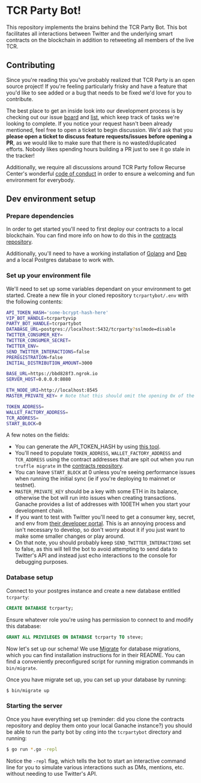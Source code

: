 # TCR Party Bot!

This repository implements the brains behind the TCR Party Bot. This bot
facilitates all interactions between Twitter and the underlying smart contracts
on the blockchain in addition to retweeting all members of the live TCR.

## Contributing
Since you're reading this you've probably realized that TCR Party is an open
source project! If you're feeling particularly frisky and have a feature that
you'd like to see added or a bug that needs to be fixed we'd love for you to
contribute.

The best place to get an inside look into our development process is by
checking out our issue [board](https://gitlab.com/alpinefresh/tcr-party/tcrpartybot/boards) and [list](https://gitlab.com/alpinefresh/tcr-party/tcrpartybot/issues), which
keep track of tasks we're looking to complete. If you notice your request
hasn't been already mentioned, feel free to open a ticket to begin discussion.
We'd ask that you **please open a ticket to discuss feature requests/issues
before opening a PR**, as we would like to make sure that there is no
wasted/duplicated efforts. Nobody likes spending hours building a PR just to
see it go stale in the tracker!

Additionally, we require all discussions around TCR Party follow Recurse
Center's wonderful [code of conduct](https://www.recurse.com/code-of-conduct)
in order to ensure a welcoming and fun environment for everybody.

## Dev environment setup
### Prepare dependencies
In order to get started you'll need to first deploy our contracts to a local
blockchain. You can find more info on how to do this in the
[contracts repository](https://gitlab.com/alpinefresh/tcr-party/contracts).

Additionally, you'll need to have a working installation of
[Golang](https://golang.org/) and [Dep](https://github.com/golang/dep) and a
local Postgres database to work with.

### Set up your environment file
We'll need to set up some variables dependant on your environment to get
started. Create a new file in your cloned repository `tcrpartybot/.env` with
the following contents:

```bash
API_TOKEN_HASH='some-bcrypt-hash-here'
VIP_BOT_HANDLE=tcrpartyvip
PARTY_BOT_HANDLE=tcrpartybot
DATABASE_URL=postgres://localhost:5432/tcrparty?sslmode=disable
TWITTER_CONSUMER_KEY=
TWITTER_CONSUMER_SECRET=
TWITTER_ENV=
SEND_TWITTER_INTERACTIONS=false
PREREGISTRATION=false
INITIAL_DISTRIBUTION_AMOUNT=3000

BASE_URL=https://bbd828f3.ngrok.io
SERVER_HOST=0.0.0.0:8080

ETH_NODE_URI=http://localhost:8545
MASTER_PRIVATE_KEY= # Note that this should omit the opening 0x of the private key

TOKEN_ADDRESS=
WALLET_FACTORY_ADDRESS=
TCR_ADDRESS=
START_BLOCK=0
```

A few notes on the fields:
* You can generate the API_TOKEN_HASH by using [this tool](https://bcrypt-generator.com/).
* You'll need to populate `TOKEN_ADDRESS`, `WALLET_FACTORY_ADDRESS` and `TCR_ADDRESS` using the contract addresses that are spit out when you run `truffle migrate` in the [contracts repository](https://gitlab.com/alpinefresh/tcr-party/contracts).
* You can leave `START_BLOCK` at 0 unless you're seeing performance issues when running the initial sync (ie if you're deploying to mainnet or testnet).
* `MASTER_PRIVATE_KEY` should be a key with some ETH in its balance, otherwise
  the bot will run into issues when creating transactions. Ganache provides a
  list of addresses with 100ETH when you start your development chain.
* If you want to test with Twitter you'll need to get a consumer key, secret,
  and env from [their developer portal](https://developer.twitter.com). This is
  an annoying process and isn't necessary to develop, so don't worry about it
  if you just want to make some smaller changes or play around.
* On that note, you should probably keep `SEND_TWITTER_INTERACTIONS` set to
  false, as this will tell the bot to avoid attempting to send data to
  Twitter's API and instead just echo interactions to the console for
  debugging purposes.

### Database setup
Connect to your postgres instance and create a new database entitled `tcrparty`:

```SQL
CREATE DATABASE tcrparty;
```

Ensure whatever role you're using has permission to connect to and modify this database:

```SQL
GRANT ALL PRIVILEGES ON DATABASE tcrparty TO steve;
```

Now let's set up our schema! We use [Migrate](https://github.com/golang-migrate/migrate/tree/master/cli) for
database migrations, which you can find installation instructions for in their
README. You can find a conveniently preconfigured script for running migration
commands in `bin/migrate`.

Once you have migrate set up, you can set up your database by running:

```bash
$ bin/migrate up
```

### Starting the server
Once you have everything set up (reminder: did you clone the contracts
repository and deploy them onto your local Ganache instance?) you should be able
to run the party bot by `cd`ing into the `tcrpartybot` directory and running:

```bash
$ go run *.go -repl
```

Notice the `-repl` flag, which tells the bot to start an interactive command
line for you to simulate various interactions such as DMs, mentions, etc.
without needing to use Twitter's API.
